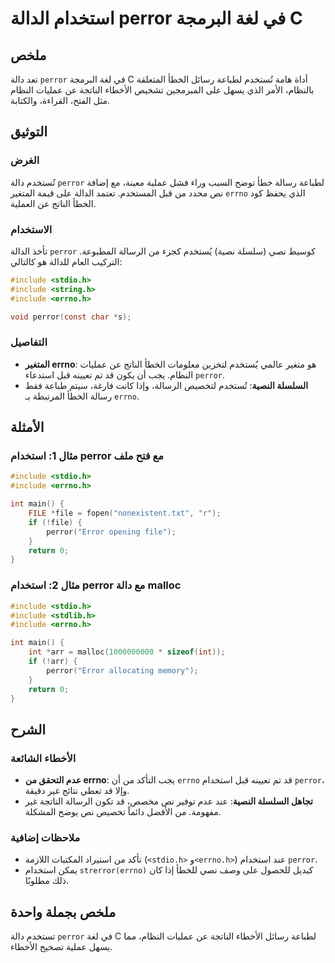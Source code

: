 <!--
Meta Description: # استخدام الدالة perror في لغة البرمجة C ## ملخص تعد دالة `perror` في لغة البرمجة C أداة هامة تُستخدم لطباعة رسائل الخطأ المتعلقة بالنظام، الأمر الذي ...
Meta Keywords: perror, errno, include, استخدام, ستخدم
-->

# استخدام الدالة perror في لغة البرمجة C

## ملخص
تعد دالة `perror` في لغة البرمجة C أداة هامة تُستخدم لطباعة رسائل الخطأ المتعلقة بالنظام، الأمر الذي يسهل على المبرمجين تشخيص الأخطاء الناتجة عن عمليات النظام مثل الفتح، القراءة، والكتابة.

## التوثيق
### الغرض
تُستخدم دالة `perror` لطباعة رسالة خطأ توضح السبب وراء فشل عملية معينة، مع إضافة نص محدد من قبل المستخدم. تعتمد الدالة على قيمة المتغير `errno` الذي يحفظ كود الخطأ الناتج عن العملية.

### الاستخدام
تأخذ الدالة `perror` كوسيط نصي (سلسلة نصية) يُستخدم كجزء من الرسالة المطبوعة. التركيب العام للدالة هو كالتالي:

```c
#include <stdio.h>
#include <string.h>
#include <errno.h>

void perror(const char *s);
```

### التفاصيل
- **المتغير errno**: هو متغير عالمي يُستخدم لتخزين معلومات الخطأ الناتج عن عمليات النظام. يجب أن يكون قد تم تعيينه قبل استدعاء `perror`.
- **السلسلة النصية**: تُستخدم لتخصيص الرسالة، وإذا كانت فارغة، سيتم طباعة فقط رسالة الخطأ المرتبطة بـ `errno`.

## الأمثلة
### مثال 1: استخدام perror مع فتح ملف
```c
#include <stdio.h>
#include <errno.h>

int main() {
    FILE *file = fopen("nonexistent.txt", "r");
    if (!file) {
        perror("Error opening file");
    }
    return 0;
}
```

### مثال 2: استخدام perror مع دالة malloc
```c
#include <stdio.h>
#include <stdlib.h>
#include <errno.h>

int main() {
    int *arr = malloc(1000000000 * sizeof(int));
    if (!arr) {
        perror("Error allocating memory");
    }
    return 0;
}
```

## الشرح
### الأخطاء الشائعة
- **عدم التحقق من errno**: يجب التأكد من أن `errno` قد تم تعيينه قبل استخدام `perror`، وإلا قد تعطي نتائج غير دقيقة.
- **تجاهل السلسلة النصية**: عند عدم توفير نص مخصص، قد تكون الرسالة الناتجة غير مفهومة. من الأفضل دائماً تخصيص نص يوضح المشكلة.

### ملاحظات إضافية
- تأكد من استيراد المكتبات اللازمة (`<stdio.h>` و`<errno.h>`) عند استخدام `perror`.
- يمكن استخدام `strerror(errno)` كبديل للحصول على وصف نصي للخطأ إذا كان ذلك مطلوبًا.

## ملخص بجملة واحدة
تستخدم دالة `perror` في لغة C لطباعة رسائل الأخطاء الناتجة عن عمليات النظام، مما يسهل عملية تصحيح الأخطاء.